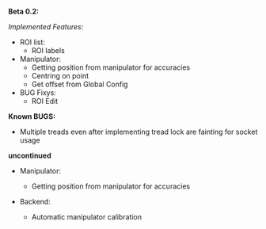 **Beta 0.2:**

*Implemented Features:*

- ROI list:
  - ROI labels
- Manipulator:
  - Getting position from manipulator for accuracies
  - Centring on point
  - Get offset from Global Config
- BUG Fixys:
    - ROI Edit

    
**Known BUGS:**

- Multiple treads even after implementing tread lock are fainting for socket usage

**uncontinued**

- Manipulator:
    - Getting position from manipulator for accuracies

- Backend:
    - Automatic manipulator calibration 

  